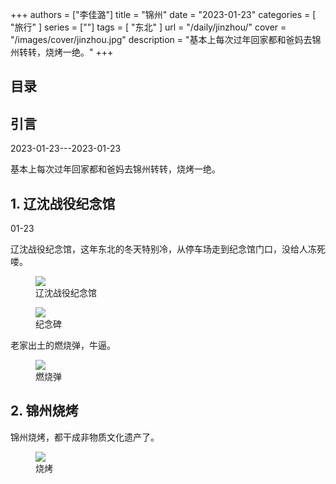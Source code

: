 +++
authors = ["李佳潞"]
title = "锦州"
date = "2023-01-23"
categories = [
    "旅行"
]
series = [""]
tags = [
    "东北"
]
url = "/daily/jinzhou/"
cover = "/images/cover/jinzhou.jpg"
description = "基本上每次过年回家都和爸妈去锦州转转，烧烤一绝。"
+++
<!DOCTYPE html>
<html lang="zh-CN">
<head>
    <meta charset="UTF-8">
    <meta name="viewport" content="width=device-width, initial-scale=1.0">
    <link rel="stylesheet" href="/assets/css/styles.css">
    <script src="/assets/js/toc.js"></script>    
</head>
<body>
    <article>
        <nav>
            <h2>目录</h2>
            <ul id="toc">
                <!-- 目录项会在这里动态生成 -->
            </ul>
        </nav>
        <section>
            <h2>引言</h2>
            <p>2023-01-23---2023-01-23</p>
            <p>         基本上每次过年回家都和爸妈去锦州转转，烧烤一绝。</p>
        </section>
        <section>
            <h2>1. 辽沈战役纪念馆</h2>
            <p>01-23 <i class="fas fa-sun"></i></p>
            <p>         辽沈战役纪念馆，这年东北的冬天特别冷，从停车场走到纪念馆门口，没给人冻死喽。</p>
            <div class="container">
                <div class="image">
                    <figure>
                        <a data-fancybox="gallery" href="https://cdn.heirenlop.com/daily-record/jinzhou1.jpg">
    <img src="https://cdn.heirenlop.com/daily-record/jinzhou1.jpg" loading="lazy">
</a>
                        <figcaption>辽沈战役纪念馆</figcaption>
                    </figure>
                </div>
            </div>
        </section>
        <section>
            <div class="container">
                <div class="image">
                    <figure>
                        <a data-fancybox="gallery" href="https://cdn.heirenlop.com/daily-record/jinzhou2.jpg">
    <img src="https://cdn.heirenlop.com/daily-record/jinzhou2.jpg" loading="lazy">
</a>
                        <figcaption>纪念碑</figcaption>
                    </figure>
                </div>
            </div>
        </section>
        <section>
            <p>         老家出土的燃烧弹，牛逼。</p>
            <div class="container">
                <div class="image">
                    <figure>
                        <a data-fancybox="gallery" href="https://cdn.heirenlop.com/daily-record/jinzhou3.jpg">
    <img src="https://cdn.heirenlop.com/daily-record/jinzhou3.jpg" loading="lazy">
</a>
                        <figcaption>燃烧弹</figcaption>
                    </figure>
                </div>
        </section>
        <section>
            <h2>2. 锦州烧烤</h2>
            <p>        锦州烧烤，都干成非物质文化遗产了。</p>
            <div class="container">
                <div class="image">
                    <figure>
                        <a data-fancybox="gallery" href="https://cdn.heirenlop.com/daily-record/jinzhou4.jpg">
    <img src="https://cdn.heirenlop.com/daily-record/jinzhou4.jpg" loading="lazy">
</a>
                        <figcaption>烧烤</figcaption>
                    </figure>
                </div>
        </section>
    </article>
</body>
</html>